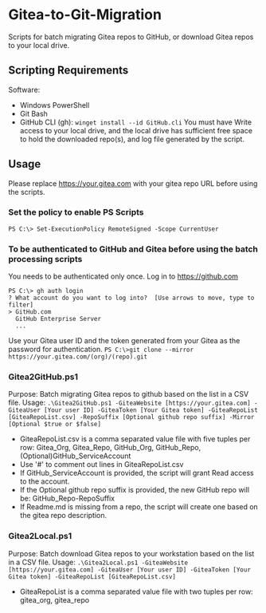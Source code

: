 # Gitea-to-Git-Migration
Scripts for batch migrating Gitea repos to GitHub, or download Gitea repos to your local drive.

## Scripting Requirements
Software:
- Windows PowerShell
- Git Bash
- GitHub CLI (gh): `winget install --id GitHub.cli`
You must have Write access to your local drive, and the local drive has sufficient free space to hold the downloaded repo(s), and log file generated by the script.

## Usage
Please replace https://your.gitea.com with your gitea repo URL before using the scripts.

### Set the policy to enable PS Scripts
`PS C:\> Set-ExecutionPolicy RemoteSigned -Scope CurrentUser`

### To be authenticated to GitHub and Gitea before using the batch processing scripts
You needs to be authenticated only once.
Log in to https://github.com 

```
PS C:\> gh auth login
? What account do you want to log into?  [Use arrows to move, type to filter]
> GitHub.com
  GitHub Enterprise Server
  ...
```
Use your Gitea user ID and the token generated from your Gitea as the password for authentication.
`PS C:\>git clone --mirror https://your.gitea.com/(org)/(repo).git`

### Gitea2GitHub.ps1
Purpose: Batch migrating Gitea repos to github based on the list in a CSV file.
Usage:
`.\Gitea2GitHub.ps1 -GiteaWebsite [https://your.gitea.com] -GiteaUser [Your user ID] -GiteaToken [Your Gitea token] -GiteaRepoList [GiteaRepoList.csv] -RepoSuffix [Optional github repo suffix] -Mirror [Optional $true or $false]`
- GiteaRepoList.csv is a comma separated value file with five tuples per row: Gitea_Org, Gitea_Repo, GitHub_Org, GitHub_Repo, (Optional)GitHub_ServiceAccount
- Use '#' to comment out lines in GiteaRepoList.csv
- If GitHub_ServiceAccount is provided, the script will grant Read access to the account.
- If the Optional github repo suffix is provided, the new GitHub repo will be:  GitHub_Repo-RepoSuffix
- If Readme.md is missing from a repo, the script will create one based on the gitea repo description.

### Gitea2Local.ps1
Purpose: Batch download Gitea repos to your workstation based on the list in a CSV file.
Usage:
`.\Gitea2Local.ps1 -GiteaWebsite [https://your.gitea.com] -GiteaUser [Your user ID] -GiteaToken [Your Gitea token] -GiteaRepoList [GiteaRepoList.csv]`
- GiteaRepoList is a comma separated value file with two tuples per row: gitea_org, gitea_repo
